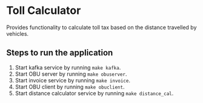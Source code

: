 # Toll Calculator
Provides functionality to calculate toll tax based on the distance travelled by vehicles.

## Steps to run the application
1. Start kafka service by running `make kafka`.
2. Start OBU server by running `make obuserver`.
3. Start invoice service by running `make invoice`.
4. Start OBU client by running `make obuclient`.
5. Start distance calculator service by running `make distance_cal`.